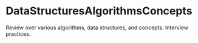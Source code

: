 DataStructuresAlgorithmsConcepts
================================

Review over various algorithms, data structures, and concepts. Interview practices. 

